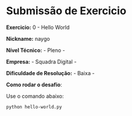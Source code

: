 # Submissão de Exercicio

**Exercicio:** 0 - Hello World

**Nickname:** naygo

**Nível Técnico:** - Pleno -

**Empresa:** - Squadra Digital -

**Dificuldade de Resolução:** - Baixa -

**Como rodar o desafio**:

Use o comando abaixo:

```bash
python hello-world.py
```
